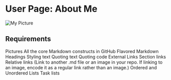 # User Page: About Me

![My Picture]()

## Requirements

Pictures
All the core Markdown constructs in GitHub Flavored Markdown
Headings
Styling text
Quoting text
Quoting code
External Links
Section links
Relative links (Link to another .md file or an image in your repo. If linking to an image, encode it as a regular link rather than an image.)
Ordered and Unordered Lists
Task lists
